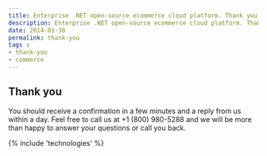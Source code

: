 ```yaml
---
title: Enterprise .NET open-source ecommerce cloud platform. Thank you
description: Enterprise .NET open-source ecommerce cloud platform. Thank you
date: 2014-01-30
permalink: thank-you
tags : 
- thank-you
- commerce
---
```

<article class="main" role="main">
	<div class="features">
		<div class="responsive">
			<h1 class="head-title">Thank you</h1>
			<p class="text">You should receive a confirmation in a few minutes and a reply from us within a day. Feel free to call us at +1 (800) 980-5288 and we will be more than happy to answer your questions or call you back.</p>
		</div>
	</div>
	{% include 'technologies' %}
</article>

